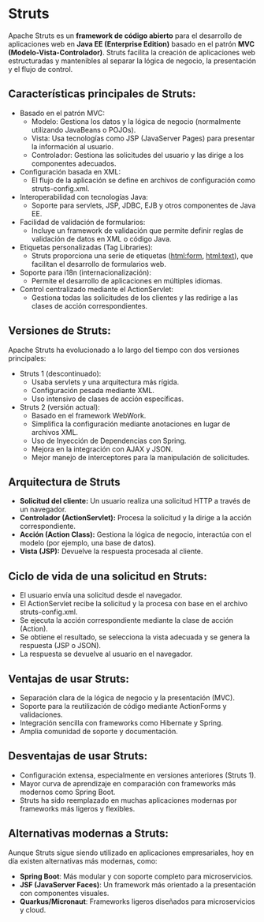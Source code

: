 # Struts
Apache Struts es un **framework de código abierto** para el desarrollo de aplicaciones web en
**Java EE (Enterprise Edition)** basado en el patrón **MVC (Modelo-Vista-Controlador)**. 
Struts facilita la creación de aplicaciones web estructuradas 
y mantenibles al separar la lógica de negocio, la presentación y el flujo de control.

## Características principales de Struts:
- Basado en el patrón MVC:
	- Modelo: Gestiona los datos y la lógica de negocio (normalmente utilizando JavaBeans o POJOs).
	- Vista: Usa tecnologías como JSP (JavaServer Pages) para presentar la información al usuario.
	- Controlador: Gestiona las solicitudes del usuario y las dirige a los componentes adecuados.
- Configuración basada en XML:
	- El flujo de la aplicación se define en archivos de configuración como struts-config.xml.
- Interoperabilidad con tecnologías Java:
	- Soporte para servlets, JSP, JDBC, EJB y otros componentes de Java EE.
- Facilidad de validación de formularios:
	- Incluye un framework de validación que permite definir reglas de validación de datos en XML o código Java.
- Etiquetas personalizadas (Tag Libraries):
	- Struts proporciona una serie de etiquetas (<html:form>, <html:text>), que facilitan el desarrollo de formularios web.
- Soporte para i18n (internacionalización):
	- Permite el desarrollo de aplicaciones en múltiples idiomas.
- Control centralizado mediante el ActionServlet:
	- Gestiona todas las solicitudes de los clientes y las redirige a las clases de acción correspondientes.

## Versiones de Struts:
Apache Struts ha evolucionado a lo largo del tiempo con dos versiones principales:
- Struts 1 (descontinuado):
	- Usaba servlets y una arquitectura más rígida.
	- Configuración pesada mediante XML.
	- Uso intensivo de clases de acción específicas.
- Struts 2 (versión actual):
	- Basado en el framework WebWork.
	- Simplifica la configuración mediante anotaciones en lugar de archivos XML.
	- Uso de Inyección de Dependencias con Spring.
	- Mejora en la integración con AJAX y JSON.
	- Mejor manejo de interceptores para la manipulación de solicitudes.

## Arquitectura de Struts
- **Solicitud del cliente:** Un usuario realiza una solicitud HTTP a través de un navegador.
- **Controlador (ActionServlet):** Procesa la solicitud y la dirige a la acción correspondiente.
- **Acción (Action Class):** Gestiona la lógica de negocio, interactúa con el modelo (por ejemplo, una base de datos).
- **Vista (JSP):** Devuelve la respuesta procesada al cliente.

## Ciclo de vida de una solicitud en Struts:
- El usuario envía una solicitud desde el navegador.
- El ActionServlet recibe la solicitud y la procesa con base en el archivo struts-config.xml.
- Se ejecuta la acción correspondiente mediante la clase de acción (Action).
- Se obtiene el resultado, se selecciona la vista adecuada y se genera la respuesta (JSP o JSON).
- La respuesta se devuelve al usuario en el navegador.

## Ventajas de usar Struts:
- Separación clara de la lógica de negocio y la presentación (MVC).
- Soporte para la reutilización de código mediante ActionForms y validaciones.
- Integración sencilla con frameworks como Hibernate y Spring.
- Amplia comunidad de soporte y documentación.

## Desventajas de usar Struts:
- Configuración extensa, especialmente en versiones anteriores (Struts 1).
- Mayor curva de aprendizaje en comparación con frameworks más modernos como Spring Boot.
- Struts ha sido reemplazado en muchas aplicaciones modernas por frameworks más ligeros y flexibles.

## Alternativas modernas a Struts:
Aunque Struts sigue siendo utilizado en aplicaciones empresariales, hoy en día existen alternativas más modernas, como:
- **Spring Boot**: Más modular y con soporte completo para microservicios.
- **JSF (JavaServer Faces)**: Un framework más orientado a la presentación con componentes visuales.
- **Quarkus/Micronaut**: Frameworks ligeros diseñados para microservicios y cloud.